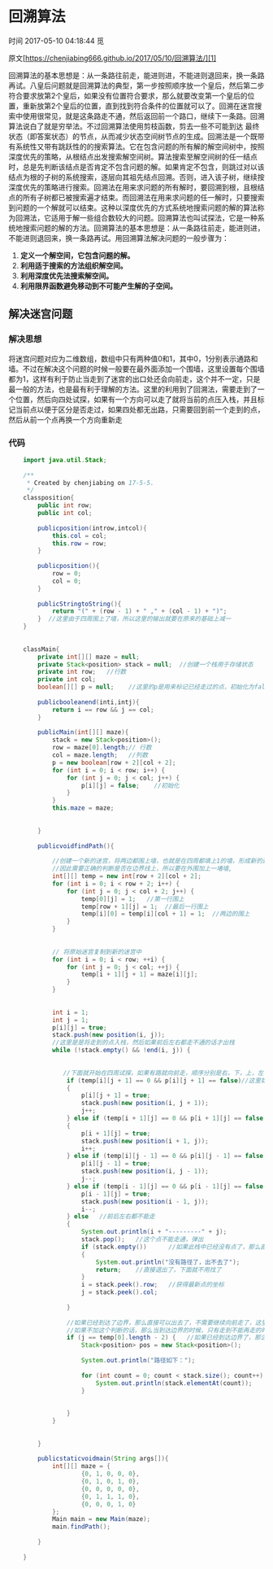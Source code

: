 # 回溯算法

 时间 2017-05-10 04:18:44  觅

原文[https://chenjiabing666.github.io/2017/05/10/回溯算法/][1]

回溯算法的基本思想是：从一条路往前走，能进则进，不能进则退回来，换一条路再试。八皇后问题就是回溯算法的典型，第一步按照顺序放一个皇后，然后第二步符合要求放第2个皇后，如果没有位置符合要求，那么就要改变第一个皇后的位置，重新放第2个皇后的位置，直到找到符合条件的位置就可以了。回溯在迷宫搜索中使用很常见，就是这条路走不通，然后返回前一个路口，继续下一条路。回溯算法说白了就是穷举法。不过回溯算法使用剪枝函数，剪去一些不可能到达 最终状态（即答案状态）的节点，从而减少状态空间树节点的生成。回溯法是一个既带有系统性又带有跳跃性的的搜索算法。它在包含问题的所有解的解空间树中，按照深度优先的策略，从根结点出发搜索解空间树。算法搜索至解空间树的任一结点时，总是先判断该结点是否肯定不包含问题的解。如果肯定不包含，则跳过对以该结点为根的子树的系统搜索，逐层向其祖先结点回溯。否则，进入该子树，继续按深度优先的策略进行搜索。回溯法在用来求问题的所有解时，要回溯到根，且根结点的所有子树都已被搜索遍才结束。而回溯法在用来求问题的任一解时，只要搜索到问题的一个解就可以结束。这种以深度优先的方式系统地搜索问题的解的算法称为回溯法，它适用于解一些组合数较大的问题。回溯算法也叫试探法，它是一种系统地搜索问题的解的方法。回溯算法的基本思想是：从一条路往前走，能进则进，不能进则退回来，换一条路再试。用回溯算法解决问题的一般步骤为：

1. **定义一个解空间，它包含问题的解。**
1. **利用适于搜索的方法组织解空间。**
1. **利用深度优先法搜索解空间。**
1. **利用限界函数避免移动到不可能产生解的子空间。**

## 解决迷宫问题 

### 解决思想 

将迷宫问题对应为二维数组，数组中只有两种值0和1，其中0，1分别表示通路和墙。不过在解决这个问题的时候一般要在最外面添加一个围墙，这里设置每个围墙都为1，这样有利于防止当走到了迷宫的出口处还会向前走，这个并不一定，只是最一般的方法，也是最有利于理解的方法。这里的利用到了回溯法，需要走到了一个位置，然后向四处试探，如果有一个方向可以走了就将当前的点压入栈，并且标记当前点以便于区分是否走过，如果四处都无出路，只需要回到前一个走到的点，然后从前一个点再换一个方向重新走

### 代码 

```java
    import java.util.Stack;
    
    /**
     * Created by chenjiabing on 17-5-5.
     */
    classposition{
        public int row;
        public int col;
    
        publicposition(introw,intcol){
            this.col = col;
            this.row = row;
        }
    
        publicposition(){
            row = 0;
            col = 0;
        }
    
        publicStringtoString(){
            return "(" + (row - 1) + " ," + (col - 1) + ")";
        }  //这里由于四周围上了墙，所以这里的输出就要在原来的基础上减一
    }
    
    
    classMain{
        private int[][] maze = null;
        private Stack<position> stack = null;  //创建一个栈用于存储状态
        private int row;   //行数
        private int col;
        boolean[][] p = null;    //这里的p是用来标记已经走过的点，初始化为false
    
        publicbooleanend(inti,intj){
            return i == row && j == col;
        }
    
        publicMain(int[][] maze){
            stack = new Stack<position>();
            row = maze[0].length;// 行数
            col = maze.length;   //列数
            p = new boolean[row + 2][col + 2];
            for (int i = 0; i < row; i++) {
                for (int j = 0; j < col; j++) {
                    p[i][j] = false;    //初始化
                }
            }
            this.maze = maze;
    
    
        }
    
        publicvoidfindPath(){
    
            //创建一个新的迷宫，将两边都围上墙，也就是在四周都填上1的墙，形成新的迷宫，主要的目的就是防止走到迷宫的边界的出口的位置还会继续向前走
            //因此需要正确的判断是否在边界线上，所以要在外围加上一堵墙,
            int[][] temp = new int[row + 2][col + 2];
            for (int i = 0; i < row + 2; i++) {
                for (int j = 0; j < col + 2; j++) {
                    temp[0][j] = 1;   //第一行围上
                    temp[row + 1][j] = 1;  //最后一行围上
                    temp[i][0] = temp[i][col + 1] = 1;  //两边的围上
                }
            }
    
    
            // 将原始迷宫复制到新的迷宫中
            for (int i = 0; i < row; ++i) {
                for (int j = 0; j < col; ++j) {
                    temp[i + 1][j + 1] = maze[i][j];
                }
            }
    
    
            int i = 1;
            int j = 1;
            p[i][j] = true;
            stack.push(new position(i, j));
            //这里是是将走到的点入栈，然后如果前后左右都走不通的话才出栈
            while (!stack.empty() && !end(i, j)) {
    
    
               //下面就开始在四周试探，如果有路就向前走，顺序分别是右，下，上，左，当然这是随便定义的，不过一般都是现向下和右的
                if (temp[i][j + 1] == 0 && p[i][j + 1] == false)//这里如果不在四周加上墙，那么在到达边界判断的时候就会出现超出数组的索引的错误，因为到达边界再加一就会溢出
                {
                    p[i][j + 1] = true;
                    stack.push(new position(i, j + 1));
                    j++;
                } else if (temp[i + 1][j] == 0 && p[i + 1][j] == false)//如果下面可以走的话，讲当前点压入栈，i++走到下一个点
                {
                    p[i + 1][j] = true;
                    stack.push(new position(i + 1, j));
                    i++;
                } else if (temp[i][j - 1] == 0 && p[i][j - 1] == false) {
                    p[i][j - 1] = true;
                    stack.push(new position(i, j - 1));
                    j--;
                } else if (temp[i - 1][j] == 0 && p[i - 1][j] == false) {
                    p[i - 1][j] = true;
                    stack.push(new position(i - 1, j));
                    i--;
                } else   //前后左右都不能走
                {
                    System.out.println(i + "---------" + j);
                    stack.pop();   //这个点不能走通，弹出
                    if (stack.empty())      //如果此栈中已经没有点了，那么直接跳出循环
                    {
                        System.out.println("没有路径了，出不去了");
                        return;    //直接退出了，下面就不用找了
                    }
                    i = stack.peek().row;   //获得最新点的坐标
                    j = stack.peek().col;
    
                }
    
                //如果已经到达了边界，那么直接可以出去了，不需要继续向前走了，这里是规定边界的任意为0的位置都是出口
                //如果不加这个判断的话，那么当到达边界的时候，只有走到不能再走的时候才会输出路线，那种线路相对这个而言是比较长的
                if (j == temp[0].length - 2) {   //如果已经到达边界了，那么当前的位置就是出口，就不需要再走了
                    Stack<position> pos = new Stack<position>();
    
                    System.out.println("路径如下：");
    
                    for (int count = 0; count < stack.size(); count++) {
                        System.out.println(stack.elementAt(count));
                    }
    
    
                }
            }
    
    
        }
    
        publicstaticvoidmain(String args[]){
            int[][] maze = {
                    {0, 1, 0, 0, 0},
                    {0, 1, 0, 1, 0},
                    {0, 0, 0, 0, 0},
                    {0, 1, 1, 1, 0},
                    {0, 0, 0, 1, 0}
            };
            Main main = new Main(maze);
            main.findPath();
    
        }
    
    }
```

[1]: https://chenjiabing666.github.io/2017/05/10/回溯算法/
